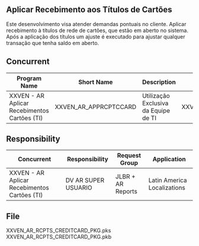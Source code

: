 ## Aplicar Recebimento aos Títulos de Cartões

Este desenvolvimento visa atender demandas pontuais no cliente.
Aplicar recebimento à títulos de rede de cartões, que estão em aberto no sistema.
Após a aplicação dos títulos um ajuste é executado para ajustar qualquer transação que tenha saldo em aberto.

## Concurrent

| Program Name | Short Name | Description | Execution File Name |
|--|--|--|--|
|  XXVEN - AR Aplicar Recebimentos Cartões (TI)| XXVEN_AR_APPRCPTCCARD | Utilização Exclusiva da Equipe de TI | XXVEN_AR_RCPTS_CREDITCARD_PKG.MAIN_P |

## Responsibility
| Concurrent |Responsibility|  Request Group| Application |
|--|--|--|--|
| XXVEN - AR Aplicar Recebimentos Cartões (TI) | DV AR SUPER USUARIO | JLBR + AR Reports | Latin America Localizations |

## File
XXVEN_AR_RCPTS_CREDITCARD_PKG.pks
XXVEN_AR_RCPTS_CREDITCARD_PKG.pkb

